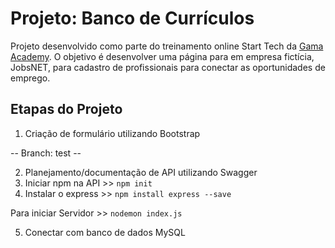 # Projeto: Banco de Currículos
Projeto desenvolvido como parte do treinamento online Start Tech da [Gama Academy](https://www.gama.academy/). O objetivo é desenvolver uma página para em empresa fictícia, JobsNET, para cadastro de profissionais para conectar as oportunidades de emprego.

## Etapas do Projeto

1. Criação de formulário utilizando Bootstrap

-- Branch: test --

2. Planejamento/documentação de API utilizando Swagger
3. Iniciar npm na API >> `npm init`
4. Instalar o express >> `npm install express --save`

Para iniciar Servidor >> `nodemon index.js`

5. Conectar com banco de dados MySQL